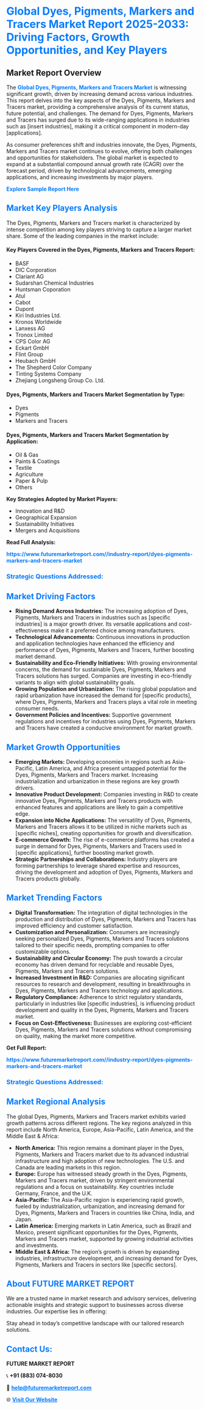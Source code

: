 <h1 style="color: #007BFF;">Global Dyes, Pigments, Markers and Tracers Market Report 2025-2033: Driving Factors, Growth Opportunities, and Key Players</h1>

<section id="overview">
<h2>Market Report Overview</h2>
<p>The <a href="https://www.futuremarketreport.com//industry-report/dyes-pigments-markers-and-tracers-market" style="color: #007BFF; text-decoration: none;"><strong>Global Dyes, Pigments, Markers and Tracers Market</strong></a> is witnessing significant growth, driven by increasing demand across various industries. This report delves into the key aspects of the Dyes, Pigments, Markers and Tracers market, providing a comprehensive analysis of its current status, future potential, and challenges. The demand for Dyes, Pigments, Markers and Tracers has surged due to its wide-ranging applications in industries such as [insert industries], making it a critical component in modern-day [applications].</p>
<p>As consumer preferences shift and industries innovate, the Dyes, Pigments, Markers and Tracers market continues to evolve, offering both challenges and opportunities for stakeholders. The global market is expected to expand at a substantial compound annual growth rate (CAGR) over the forecast period, driven by technological advancements, emerging applications, and increasing investments by major players.</p>
</section>

<section id="overview">
<p><a href="https://www.futuremarketreport.com//request-sample/reportId=59980" style="color: #007BFF; text-decoration: none;"><strong>Explore Sample Report Here</strong></a></p>
</section>

<section id="key-players">
<h2 style="color: #007BFF;">Market Key Players Analysis</h2>
<p>The Dyes, Pigments, Markers and Tracers market is characterized by intense competition among key players striving to capture a larger market share. Some of the leading companies in the market include:</p>
<h4>Key Players Covered in the Dyes, Pigments, Markers and Tracers Report:</h4>
<ul><li>BASF</li><li>DIC Corporation</li><li>Clariant AG</li><li>Sudarshan Chemical Industries</li><li>Huntsman Coporation</li><li>Atul</li><li>Cabot</li><li>Dupont</li><li>Kiri Industries Ltd.</li><li>Kronos Worldwide</li><li>Lanxess AG</li><li>Tronox Limited</li><li>CPS Color AG</li><li>Eckart GmbH</li><li>Flint Group</li><li>Heubach GmbH</li><li>The Shepherd Color Company</li><li>Tinting Systems Company</li><li>Zhejiang Longsheng Group Co. Ltd.</li></ul>
<h4>Dyes, Pigments, Markers and Tracers Market Segmentation by Type:</h4>
<ul><li>Dyes</li><li>Pigments</li><li>Markers and Tracers</li></ul>

<h4>Dyes, Pigments, Markers and Tracers Market Segmentation by Application:</h4>
<ul><li>Oil &amp; Gas</li><li>Paints &amp; Coatings</li><li>Textile</li><li>Agriculture</li><li>Paper &amp; Pulp</li><li>Others</li></ul>
<p><strong>Key Strategies Adopted by Market Players:</strong></p>
<ul>
<li>Innovation and R&D</li>
<li>Geographical Expansion</li>
<li>Sustainability Initiatives</li>
<li>Mergers and Acquisitions</li>
</ul>
</section>

<section>
<p><strong>Read Full Analysis: </strong></p><a href="https://www.futuremarketreport.com//industry-report/dyes-pigments-markers-and-tracers-market" style="color: #007BFF; text-decoration: none;"><strong>https://www.futuremarketreport.com//industry-report/dyes-pigments-markers-and-tracers-market</strong></a>
<h3 style="color: #007BFF;">Strategic Questions Addressed:</h3>
</section>

<section id="driving-factors">
<h2 style="color: #007BFF;">Market Driving Factors</h2>
<ul>
<li><strong>Rising Demand Across Industries:</strong> The increasing adoption of Dyes, Pigments, Markers and Tracers in industries such as [specific industries] is a major growth driver. Its versatile applications and cost-effectiveness make it a preferred choice among manufacturers.</li>
<li><strong>Technological Advancements:</strong> Continuous innovations in production and application technologies have enhanced the efficiency and performance of Dyes, Pigments, Markers and Tracers, further boosting market demand.</li>
<li><strong>Sustainability and Eco-Friendly Initiatives:</strong> With growing environmental concerns, the demand for sustainable Dyes, Pigments, Markers and Tracers solutions has surged. Companies are investing in eco-friendly variants to align with global sustainability goals.</li>
<li><strong>Growing Population and Urbanization:</strong> The rising global population and rapid urbanization have increased the demand for [specific products], where Dyes, Pigments, Markers and Tracers plays a vital role in meeting consumer needs.</li>
<li><strong>Government Policies and Incentives:</strong> Supportive government regulations and incentives for industries using Dyes, Pigments, Markers and Tracers have created a conducive environment for market growth.</li>
</ul>
</section>

<section id="growth-opportunities">
<h2 style="color: #007BFF;">Market Growth Opportunities</h2>
<ul>
<li><strong>Emerging Markets:</strong> Developing economies in regions such as Asia-Pacific, Latin America, and Africa present untapped potential for the Dyes, Pigments, Markers and Tracers market. Increasing industrialization and urbanization in these regions are key growth drivers.</li>
<li><strong>Innovative Product Development:</strong> Companies investing in R&D to create innovative Dyes, Pigments, Markers and Tracers products with enhanced features and applications are likely to gain a competitive edge.</li>
<li><strong>Expansion into Niche Applications:</strong> The versatility of Dyes, Pigments, Markers and Tracers allows it to be utilized in niche markets such as [specific niches], creating opportunities for growth and diversification.</li>
<li><strong>E-commerce Growth:</strong> The rise of e-commerce platforms has created a surge in demand for Dyes, Pigments, Markers and Tracers used in [specific applications], further boosting market growth.</li>
<li><strong>Strategic Partnerships and Collaborations:</strong> Industry players are forming partnerships to leverage shared expertise and resources, driving the development and adoption of Dyes, Pigments, Markers and Tracers products globally.</li>
</ul>
</section>

<section id="trending-factors">
<h2 style="color: #007BFF;">Market Trending Factors</h2>
<ul>
<li><strong>Digital Transformation:</strong> The integration of digital technologies in the production and distribution of Dyes, Pigments, Markers and Tracers has improved efficiency and customer satisfaction.</li>
<li><strong>Customization and Personalization:</strong> Consumers are increasingly seeking personalized Dyes, Pigments, Markers and Tracers solutions tailored to their specific needs, prompting companies to offer customizable options.</li>
<li><strong>Sustainability and Circular Economy:</strong> The push towards a circular economy has driven demand for recyclable and reusable Dyes, Pigments, Markers and Tracers solutions.</li>
<li><strong>Increased Investment in R&D:</strong> Companies are allocating significant resources to research and development, resulting in breakthroughs in Dyes, Pigments, Markers and Tracers technology and applications.</li>
<li><strong>Regulatory Compliance:</strong> Adherence to strict regulatory standards, particularly in industries like [specific industries], is influencing product development and quality in the Dyes, Pigments, Markers and Tracers market.</li>
<li><strong>Focus on Cost-Effectiveness:</strong> Businesses are exploring cost-efficient Dyes, Pigments, Markers and Tracers solutions without compromising on quality, making the market more competitive.</li>
</ul>
</section>

<section>
<p><strong>Get Full Report: </strong></p><a href="https://www.futuremarketreport.com//industry-report/dyes-pigments-markers-and-tracers-market" style="color: #007BFF; text-decoration: none;"><strong>https://www.futuremarketreport.com//industry-report/dyes-pigments-markers-and-tracers-market</strong></a>
<h3 style="color: #007BFF;">Strategic Questions Addressed:</h3>
</section>


<section id="regional-analysis">
<h2 style="color: #007BFF;">Market Regional Analysis</h2>
<p>The global Dyes, Pigments, Markers and Tracers market exhibits varied growth patterns across different regions. The key regions analyzed in this report include North America, Europe, Asia-Pacific, Latin America, and the Middle East & Africa:</p>
<ul>
<li><strong>North America:</strong> This region remains a dominant player in the Dyes, Pigments, Markers and Tracers market due to its advanced industrial infrastructure and high adoption of new technologies. The U.S. and Canada are leading markets in this region.</li>
<li><strong>Europe:</strong> Europe has witnessed steady growth in the Dyes, Pigments, Markers and Tracers market, driven by stringent environmental regulations and a focus on sustainability. Key countries include Germany, France, and the U.K.</li>
<li><strong>Asia-Pacific:</strong> The Asia-Pacific region is experiencing rapid growth, fueled by industrialization, urbanization, and increasing demand for Dyes, Pigments, Markers and Tracers in countries like China, India, and Japan.</li>
<li><strong>Latin America:</strong> Emerging markets in Latin America, such as Brazil and Mexico, present significant opportunities for the Dyes, Pigments, Markers and Tracers market, supported by growing industrial activities and investments.</li>
<li><strong>Middle East & Africa:</strong> The region’s growth is driven by expanding industries, infrastructure development, and increasing demand for Dyes, Pigments, Markers and Tracers in sectors like [specific sectors].</li>
</ul>
</section>

<footer>
<h2 style="color: #007BFF;">About FUTURE MARKET REPORT</h2>
<p>We are a trusted name in market research and advisory services, delivering actionable insights and strategic support to businesses across diverse industries. Our expertise lies in offering:</p>

<p>Stay ahead in today’s competitive landscape with our tailored research solutions.</p>

<h2 style="color: #007BFF;">Contact Us:</h2>
<p><strong>FUTURE MARKET REPORT</strong></p>
<p>📞 <strong>+91 (883) 074-8030</strong></p>
<p>📧 <strong><a href="mailto:help@futuremarketreport.com" style="color: #007BFF;">help@futuremarketreport.com</a></strong></p>
<p>🌐 <strong><a href="https://www.futuremarketreport.com/" style="color: #007BFF;">Visit Our Website</a></strong></p>
</footer>